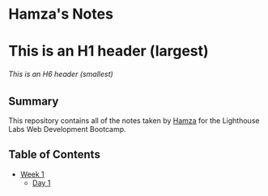 # Hamza's Notes

# This is an H1 header (largest)
###### This is an H6 header (smallest)

## Summary 

This repository contains all of the notes taken by [Hamza](https://github.com/ghelle2h) for the Lighthouse Labs Web Development Bootcamp.

## Table of Contents
* [Week 1](/Week_1)
  * [Day 1](/Week_1/Day_1)